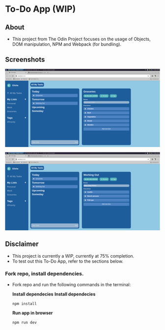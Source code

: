 # To-Do App (WIP)

## About
- This project from The Odin Project focuses on the usage of Objects, DOM manipulation, NPM and Webpack (for bundling).

## Screenshots

![Groceries List](<to-do app overview.png>)

![Working Out List](working-out-view.png)

## Disclaimer
- This project is currently a WIP, currently at 75% completion.
- To test out this To-Do App, refer to the sections below.

### Fork repo, install dependencies.

- Fork repo and run the following commands in the terminal:

    **Install dependecies**
    **Install dependecies**

    ```
    npm install
    ```

    **Run app in browser**
    ```
    npm run dev
    ```

